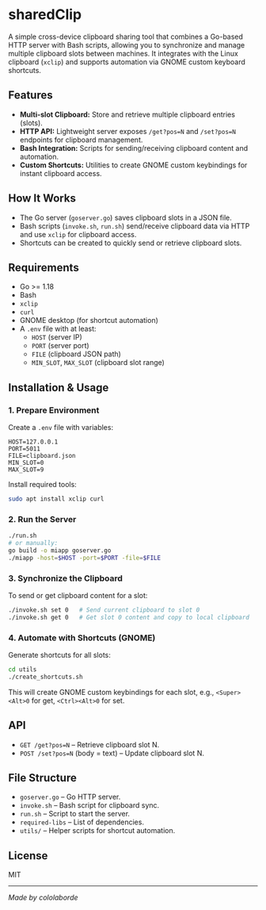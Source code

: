 # sharedClip

A simple cross-device clipboard sharing tool that combines a Go-based HTTP server with Bash scripts, allowing you to synchronize and manage multiple clipboard slots between machines. It integrates with the Linux clipboard (`xclip`) and supports automation via GNOME custom keyboard shortcuts.

## Features

- **Multi-slot Clipboard:** Store and retrieve multiple clipboard entries (slots).
- **HTTP API:** Lightweight server exposes `/get?pos=N` and `/set?pos=N` endpoints for clipboard management.
- **Bash Integration:** Scripts for sending/receiving clipboard content and automation.
- **Custom Shortcuts:** Utilities to create GNOME custom keybindings for instant clipboard access.

## How It Works

- The Go server (`goserver.go`) saves clipboard slots in a JSON file.
- Bash scripts (`invoke.sh`, `run.sh`) send/receive clipboard data via HTTP and use `xclip` for clipboard access.
- Shortcuts can be created to quickly send or retrieve clipboard slots.

## Requirements

- Go >= 1.18
- Bash
- `xclip`
- `curl`
- GNOME desktop (for shortcut automation)
- A `.env` file with at least:
  - `HOST` (server IP)
  - `PORT` (server port)
  - `FILE` (clipboard JSON path)
  - `MIN_SLOT`, `MAX_SLOT` (clipboard slot range)

## Installation & Usage

### 1. Prepare Environment

Create a `.env` file with variables:
```env
HOST=127.0.0.1
PORT=5011
FILE=clipboard.json
MIN_SLOT=0
MAX_SLOT=9
```

Install required tools:
```bash
sudo apt install xclip curl
```

### 2. Run the Server

```bash
./run.sh
# or manually:
go build -o miapp goserver.go
./miapp -host=$HOST -port=$PORT -file=$FILE
```

### 3. Synchronize the Clipboard

To send or get clipboard content for a slot:
```bash
./invoke.sh set 0   # Send current clipboard to slot 0
./invoke.sh get 0   # Get slot 0 content and copy to local clipboard
```

### 4. Automate with Shortcuts (GNOME)

Generate shortcuts for all slots:
```bash
cd utils
./create_shortcuts.sh
```

This will create GNOME custom keybindings for each slot, e.g., `<Super><Alt>0` for get, `<Ctrl><Alt>0` for set.

## API

- `GET /get?pos=N` – Retrieve clipboard slot N.
- `POST /set?pos=N` (body = text) – Update clipboard slot N.

## File Structure

- `goserver.go` – Go HTTP server.
- `invoke.sh` – Bash script for clipboard sync.
- `run.sh` – Script to start the server.
- `required-libs` – List of dependencies.
- `utils/` – Helper scripts for shortcut automation.

## License

MIT

---

*Made by cololaborde*
